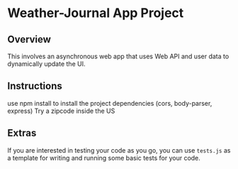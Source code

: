 # Weather-Journal App Project

## Overview
This involves an asynchronous web app that uses Web API and user data to dynamically update the UI. 

## Instructions
use npm install to install the project dependencies (cors, body-parser, express)
Try a zipcode inside the US

## Extras
If you are interested in testing your code as you go, you can use `tests.js` as a template for writing and running some basic tests for your code.


